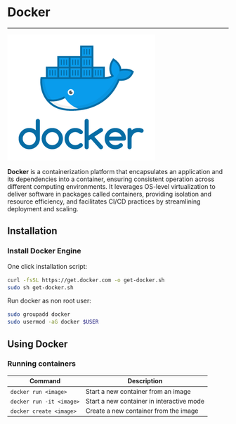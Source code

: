 # Docker
---
![docker.webp](images/docker.png)

**Docker** is a containerization platform that encapsulates an application and its dependencies into a container, ensuring consistent operation across different computing environments. It leverages OS-level virtualization to deliver software in packages called containers, providing isolation and resource efficiency, and facilitates CI/CD practices by streamlining deployment and scaling.

## Installation

### Install Docker Engine

One click installation script:

```bash
curl -fsSL https://get.docker.com -o get-docker.sh
sudo sh get-docker.sh
```

Run docker as non root user:

```bash
sudo groupadd docker
sudo usermod -aG docker $USER
```

## Using Docker

### Running containers

| Command                  | Description                               |
| ------------------------ | ----------------------------------------- |
| `docker run <image>`     | Start a new container from an image       |
| `docker run -it <image>` | Start a new container in interactive mode |
| `docker create <image>`  | Create a new container from the image     |